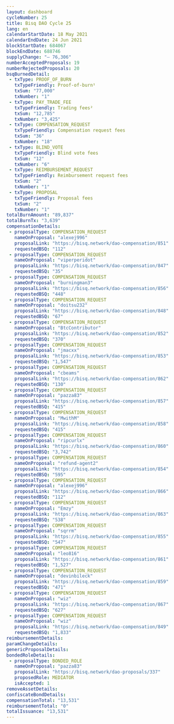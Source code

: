 ```yaml
---
layout: dashboard
cycleNumber: 25
title: Bisq DAO Cycle 25
lang: en
calendarStartDate: 18 May 2021
calendarEndDate: 24 Jun 2021
blockStartDate: 684067
blockEndDate: 688746
supplyChange: "— 76,306"
numberAcceptedProposals: 19
numberRejectedProposals: 20
bsqBurnedDetail:
 - txType: PROOF_OF_BURN
   txTypeFriendly: Proof-of-burn¹
   txSum: "77,000"
   txNumber: "1"
 - txType: PAY_TRADE_FEE
   txTypeFriendly: Trading fees²
   txSum: "12,785"
   txNumber: "3,425"
 - txType: COMPENSATION_REQUEST
   txTypeFriendly: Compensation request fees
   txSum: "36"
   txNumber: "18"
 - txType: BLIND_VOTE
   txTypeFriendly: Blind vote fees
   txSum: "12"
   txNumber: "6"
 - txType: REIMBURSEMENT_REQUEST
   txTypeFriendly: Reimbursement request fees
   txSum: "2"
   txNumber: "1"
 - txType: PROPOSAL
   txTypeFriendly: Proposal fees
   txSum: "2"
   txNumber: "1"
totalBurnAmount: "89,837"
totalBurnTx: "3,639"
compensationDetails: 
 - proposalType: COMPENSATION_REQUEST
   nameOnProposal: "alexej996"
   proposalLink: "https://bisq.network/dao-compensation/851"
   requestedBSQ: "112"
 - proposalType: COMPENSATION_REQUEST
   nameOnProposal: "viperperidot"
   proposalLink: "https://bisq.network/dao-compensation/847"
   requestedBSQ: "35"
 - proposalType: COMPENSATION_REQUEST
   nameOnProposal: "burningman3"
   proposalLink: "https://bisq.network/dao-compensation/856"
   requestedBSQ: "448"
 - proposalType: COMPENSATION_REQUEST
   nameOnProposal: "doitsu232"
   proposalLink: "https://bisq.network/dao-compensation/848"
   requestedBSQ: "67"
 - proposalType: COMPENSATION_REQUEST
   nameOnProposal: "BtcContributor"
   proposalLink: "https://bisq.network/dao-compensation/852"
   requestedBSQ: "370"
 - proposalType: COMPENSATION_REQUEST
   nameOnProposal: "jmacxx"
   proposalLink: "https://bisq.network/dao-compensation/853"
   requestedBSQ: "1,547"
 - proposalType: COMPENSATION_REQUEST
   nameOnProposal: "cbeams"
   proposalLink: "https://bisq.network/dao-compensation/862"
   requestedBSQ: "130"
 - proposalType: COMPENSATION_REQUEST
   nameOnProposal: "pazza83"
   proposalLink: "https://bisq.network/dao-compensation/857"
   requestedBSQ: "415"
 - proposalType: COMPENSATION_REQUEST
   nameOnProposal: "MwithM"
   proposalLink: "https://bisq.network/dao-compensation/858"
   requestedBSQ: "415"
 - proposalType: COMPENSATION_REQUEST
   nameOnProposal: "ripcurlx"
   proposalLink: "https://bisq.network/dao-compensation/860"
   requestedBSQ: "3,742"
 - proposalType: COMPENSATION_REQUEST
   nameOnProposal: "refund-agent2"
   proposalLink: "https://bisq.network/dao-compensation/854"
   requestedBSQ: "595"
 - proposalType: COMPENSATION_REQUEST
   nameOnProposal: "alexej996"
   proposalLink: "https://bisq.network/dao-compensation/866"
   requestedBSQ: "112"
 - proposalType: COMPENSATION_REQUEST
   nameOnProposal: "Emzy"
   proposalLink: "https://bisq.network/dao-compensation/863"
   requestedBSQ: "538"
 - proposalType: COMPENSATION_REQUEST
   nameOnProposal: "sqrrm"
   proposalLink: "https://bisq.network/dao-compensation/855"
   requestedBSQ: "547"
 - proposalType: COMPENSATION_REQUEST
   nameOnProposal: "leo816"
   proposalLink: "https://bisq.network/dao-compensation/861"
   requestedBSQ: "1,527"
 - proposalType: COMPENSATION_REQUEST
   nameOnProposal: "devinbileck"
   proposalLink: "https://bisq.network/dao-compensation/859"
   requestedBSQ: "471"
 - proposalType: COMPENSATION_REQUEST
   nameOnProposal: "wiz"
   proposalLink: "https://bisq.network/dao-compensation/867"
   requestedBSQ: "627"
 - proposalType: COMPENSATION_REQUEST
   nameOnProposal: "wiz"
   proposalLink: "https://bisq.network/dao-compensation/849"
   requestedBSQ: "1,833"
reimbursementDetails: 
paramChangeDetails: 
genericProposalDetails: 
bondedRoleDetails: 
 - proposalType: BONDED_ROLE
   nameOnProposal: "pazza83"
   proposalLink: "https://bisq.network/dao-proposals/337"
   proposedRole: MEDIATOR
   isAccepted: 1
removeAssetDetails: 
confiscateBondDetails: 
compensationTotal: "13,531"
reimbursementTotal: "0"
totalIssuance: "13,531"
---
```


